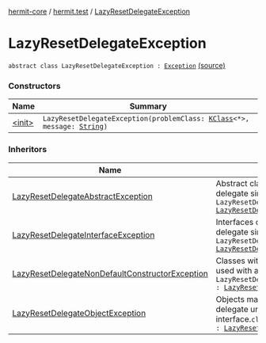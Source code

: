 [hermit-core](../../index.md) / [hermit.test](../index.md) / [LazyResetDelegateException](./index.md)

# LazyResetDelegateException

`abstract class LazyResetDelegateException : `[`Exception`](https://kotlinlang.org/api/latest/jvm/stdlib/kotlin/-exception/index.html) [(source)](https://github.com/RBusarow/AutoReset/tree/master/hermit-core/src/main/kotlin/hermit/test/LazyResets.kt#L136)

### Constructors

| Name | Summary |
|---|---|
| [&lt;init&gt;](-init-.md) | `LazyResetDelegateException(problemClass: `[`KClass`](https://kotlinlang.org/api/latest/jvm/stdlib/kotlin.reflect/-k-class/index.html)`<*>, message: `[`String`](https://kotlinlang.org/api/latest/jvm/stdlib/kotlin/-string/index.html)`)` |

### Inheritors

| Name | Summary |
|---|---|
| [LazyResetDelegateAbstractException](../-lazy-reset-delegate-abstract-exception/index.md) | Abstract classes cannot be used with a 'by resets' delegate since they cannot be instantiated.`class LazyResetDelegateAbstractException : `[`LazyResetDelegateException`](./index.md) |
| [LazyResetDelegateInterfaceException](../-lazy-reset-delegate-interface-exception/index.md) | Interfaces cannot be used with a 'by resets' delegate since they cannot be instantiated.`class LazyResetDelegateInterfaceException : `[`LazyResetDelegateException`](./index.md) |
| [LazyResetDelegateNonDefaultConstructorException](../-lazy-reset-delegate-non-default-constructor-exception/index.md) | Classes without a default constructor cannot be used with a 'by resets' delegate.`class LazyResetDelegateNonDefaultConstructorException : `[`LazyResetDelegateException`](./index.md) |
| [LazyResetDelegateObjectException](../-lazy-reset-delegate-object-exception/index.md) | Objects may not be used with a 'by resets' delegate unless they implement the LazyReset interface.`class LazyResetDelegateObjectException : `[`LazyResetDelegateException`](./index.md) |
